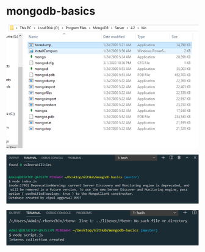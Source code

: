 # mongodb-basics

![Image of NodeJS CRUD](https://github.com/vipul-aggarwal-099/mongodb-basics/blob/master/mongo1db.PNG)

![Image of Mongodb Database Connection](https://github.com/vipul-aggarwal-099/mongodb-basics/blob/master/mongodb_database_screenshot.PNG)

![Image of Mongodb New File](https://github.com/vipul-aggarwal-099/mongodb-basics/blob/master/mongo3db.PNG)
